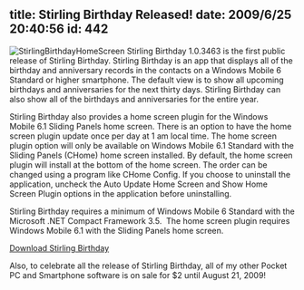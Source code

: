 title: Stirling Birthday Released!
date: 2009/6/25 20:40:56
id: 442
---
![StirlingBirthdayHomeScreen](http://www.s-church.net/journal_images/WindowsLiveWriter/StirlingBirthdayReleased_130E6/StirlingBirthdayHomeScreen_fd4de8c1-643e-433e-b2fe-2ff300a45072.png "StirlingBirthdayHomeScreen") Stirling Birthday 1.0.3463 is the first public release of Stirling Birthday. Stirling Birthday is an app that displays all of the birthday and anniversary records in the contacts on a Windows Mobile 6 Standard or higher smartphone. The default view is to show all upcoming birthdays and anniversaries for the next thirty days. Stirling Birthday can also show all of the birthdays and anniversaries for the entire year.

Stirling Birthday also provides a home screen plugin for the Windows Mobile 6.1 Sliding Panels home screen. There is an option to have the home screen plugin update once per day at 1 am local time. The home screen plugin option will only be available on Windows Mobile 6.1 Standard with the Sliding Panels (CHome) home screen installed. By default, the home screen plugin will install at the bottom of the home screen. The order can be changed using a program like CHome Config. If you choose to uninstall the application, uncheck the Auto Update Home Screen and Show Home Screen Plugin options in the application before uninstalling.

Stirling Birthday requires a minimum of Windows Mobile 6 Standard with the Microsoft .NET Compact Framework 3.5.  The home screen plugin requires Windows Mobile 6.1 with the Sliding Panels home screen.

[Download Stirling Birthday](http://www.s-church.net/SmartphoneSoftware.aspx?ID=5)

Also, to celebrate all the release of Stirling Birthday, all of my other Pocket PC and Smartphone software is on sale for $2 until August 21, 2009!